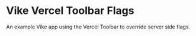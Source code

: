 # Vike Vercel Toolbar Flags

An example Vike app using the Vercel Toolbar to override server side flags.
